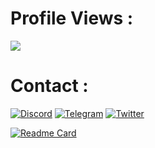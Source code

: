 # Profile Views :
![](https://komarev.com/ghpvc/?username=SincerelyFair&color=blueviolet)

# Contact :
[![Discord](https://img.shields.io/badge/Discord-%235865F2.svg?style=for-the-badge&logo=discord&logoColor=white)](https://discord.com/users/265596002306621440)
[![Telegram](https://img.shields.io/badge/Telegram-2CA5E0?style=for-the-badge&logo=telegram&logoColor=white)](https://t.me/fair_s)
[![Twitter](https://img.shields.io/badge/Twitter-%231DA1F2.svg?style=for-the-badge&logo=Twitter&logoColor=white)](https://twitter.com/SincerelyFair)

[![Readme Card](https://github-readme-stats.vercel.app/api/pin/?username=SincerelyFair&repo=github-readme-stats&theme=radical)](#)
